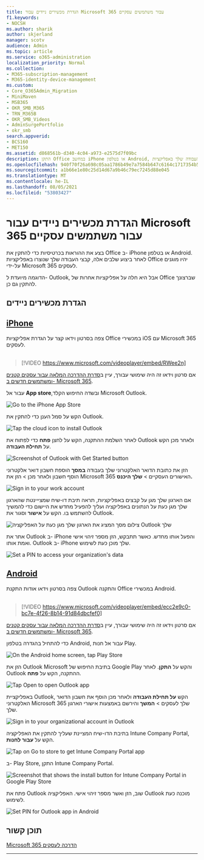 ```yaml
---
title: הגדרת מכשירים ניידים עבור Microsoft 365 עבור משתמשים עסקיים
f1.keywords:
- NOCSH
ms.author: sharik
author: skjerland
manager: scotv
audience: Admin
ms.topic: article
ms.service: o365-administration
localization_priority: Normal
ms.collection:
- M365-subscription-management
- M365-identity-device-management
ms.custom:
- Core_O365Admin_Migration
- MiniMaven
- MSB365
- OKR_SMB_M365
- TRN_M365B
- OKR_SMB_Videos
- AdminSurgePortfolio
- okr_smb
search.appverid:
- BCS160
- MET150
ms.assetid: d868561b-d340-4c04-a973-e2575d7f09bc
description: התקן Office במחשב iPhone או בטלפון Android, וקבצי העבודה שלך באפליקציות Office יהיו מוגנים על-ידי Microsoft 365 לעסקים.
ms.openlocfilehash: 940f70f26a698c05aa1786b49e7a7584b647c6164c1717354b537398988ff4a7
ms.sourcegitcommit: a1b66e1e80c25d14d67a9b46c79ec7245d88e045
ms.translationtype: MT
ms.contentlocale: he-IL
ms.lasthandoff: 08/05/2021
ms.locfileid: "53803427"
---
```

# <a name="set-up-mobile-devices-for-microsoft-365-for-business-users"></a>הגדרת מכשירים ניידים עבור Microsoft 365 עבור משתמשים עסקיים

בצע את ההוראות בכרטיסיות כדי להתקין את Office ב- iPhone או בטלפון Android. לאחר ביצוע שלבים אלה, קבצי העבודה שלך שנוצרו באפליקציות Office יהיו מוגנים על-ידי Microsoft 365 לעסקים.

הדוגמה מיועדת ל- Outlook, אבל היא חלה על אפליקציות אחרות של Office שברצונך להתקין גם כן.
  
## <a name="set-up-mobile-devices"></a>הגדרת מכשירים ניידים

## <a name="iphone"></a>[iPhone](#tab/iPhone)
  
צפה בסרטון וידאו קצר על הגדרת אפליקציות Office במכשירי iOS עם Microsoft 365 לעסקים.<br><br>

> [!VIDEO https://www.microsoft.com/videoplayer/embed/RWee2n] 

אם סרטון וידאו זה היה שימושי עבורך, עיין ב[סדרת ההדרכה המלאה עבור עסקים קטנים ומשתמשים חדשים ב- Microsoft 365](../business-video/index.yml).

עבור אל **App store**,ובשדה החיפוש הקלד Microsoft Outlook.
  
![Go to the iPhone App Store](../media/886913de-76e5-4883-8ed0-4eb3ec06188f.png)
  
הקש על סמל הענן כדי להתקין את Outlook.
  
![Tap the cloud icon to install Outlook](../media/665e1620-948a-4ab8-b914-dca49530142c.png)
  
לאחר השלמת ההתקנה, הקש על לחצן **פתח** כדי לפתוח את Outlook ולאחר מכן הקש על **תחילת העבודה**.
  
![Screenshot of Outlook with Get Started button](../media/005bedec-ae50-4d75-b3bb-e7cef9e2561c.png)
  
הזן את כתובת הדואר האלקטרוני שלך בעבודה **במסך** הוספת חשבון דואר אלקטרוני הוסף חשבון ולאחר מכן \> הזן את Microsoft 365 האישורים העסקיים \> **שלך היכנס.**
  
![Sign in to your work account](../media/3cef1fb5-7bec-4d3d-8542-872b731ce19f.png)
  
אם הארגון שלך מגן על קבצים באפליקציות, תראה תיבת דו-שיח שמצייינטת שהארגון שלך מגן כעת על הנתונים באפליקציה ועליך להפעיל מחדש את היישום כדי להמשיך להשתמש בו. הקש על **אישור** וסגור את Outlook. 
  
![צילום מסך המציג את הארגון שלך מגן כעת על האפליקציה Outlook שלך](../media/fb4c1c84-b1e9-42e1-8070-c13dcf79fb09.png)
  
אתר את Outlook ב- iPhone והפעל אותו מחדש. כאשר תתבקש, הזן מספר זיהוי אישי ואמת אותו. Outlook ב- iPhone שלך מוכן כעת לשימוש.
  
![Set a PIN to access your organization's data](../media/64f2630b-3164-47a4-9dd6-ca0c29ed5fb3.png)
  
## <a name="android"></a>[Android](#tab/Android)
  
צפה בסרטון וידאו אודות התקנת Outlook והתקנה Office במכשירי Android.<br><br>

> [!VIDEO https://www.microsoft.com/videoplayer/embed/ecc2e9c0-bc7e-4f26-8b14-91d84dbcfef0] 

אם סרטון וידאו זה היה שימושי עבורך, עיין ב[סדרת ההדרכה המלאה עבור עסקים קטנים ומשתמשים חדשים ב- Microsoft 365](../business-video/index.yml).

כדי להתחיל בהגדרה בטלפון Android, עבור אל חנות Play.
  
![On the Android home screen, tap Play Store](../media/93df88e7-c778-40e1-b35e-868ca6e97f6c.png)
  
הזן את Outlook Microsoft בתיבת החיפוש של Google Play והקש על **התקן**. לאחר Outlook ההתקנה, הקש על **פתח**.
  
![Tap Open to open Outlook app](../media/8b4c5937-8875-4b5a-a5b6-b8c6c9cd6240.png)
  
באפליקציית Outlook, הקש **על תחילת העבודה** ולאחר מכן הוסף את חשבון הדואר האלקטרוני Microsoft 365 שלך לעסקים \> **המשך** והירשם באמצעות אישורי הארגון שלך.
  
![Sign in to your organizational account in Outlook](../media/18f67c66-4bab-4b99-94bd-080839312e29.png)
  
בתיבת הדו-שיח המציינת שעליך להתקין את האפליקציה Intune Company Portal, הקש על **עבור לחנות**.
  
![Tap on Go to store to get Intune Company Portal app](../media/a702d712-5622-45dd-a511-b1adaee63071.png)
  
ב- Play Store, התקן Intune Company Portal.
  
![Screenshot that shows the install button for Intune Company Portal in Google Play Store](../media/5e0408f2-3f37-44dd-80ed-13ca2ac6df0c.png)
  
פתח את Outlook שוב, הזן ואשר מספר זיהוי אישי. האפליקציה Outlook מוכנה כעת לשימוש.
  
![Set  PIN for Outlook app in Android](../media/edb91afb-f1ed-451a-bc6b-8ccba664e055.png)

## <a name="related-content"></a>תוכן קשור

[Microsoft 365 הדרכה לעסקים](../business-video/index.yml)

---
